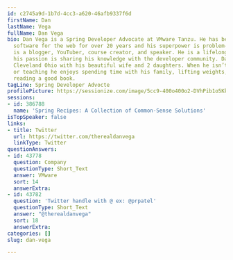 ```yaml
---
id: c2745a9d-1b7d-4cc3-a620-46afb9337f6d
firstName: Dan
lastName: Vega
fullName: Dan Vega
bio: Dan Vega is a Spring Developer Advocate at VMware Tanzu. He has been developing
  software for the web for over 20 years and his superpower is problem-solving. Dan
  is a blogger, YouTuber, course creator, and speaker. He is a lifelong learner and
  his passion is sharing his knowledge with the developer community. Dan lives near
  Cleveland Ohio with his beautiful wife and 2 daughters. When he isn’t writing code
  or teaching he enjoys spending time with his family, lifting weights, running, or
  reading a good book.
tagLine: Spring Developer Advocte
profilePicture: https://sessionize.com/image/5cc9-400o400o2-DVhPib1o5KkfPgeeJFMD1p.jpg
sessions:
- id: 386788
  name: 'Spring Recipes: A Collection of Common-Sense Solutions'
isTopSpeaker: false
links:
- title: Twitter
  url: https://twitter.com/therealdanvega
  linkType: Twitter
questionAnswers:
- id: 43778
  question: Company
  questionType: Short_Text
  answer: VMware
  sort: 14
  answerExtra: 
- id: 43782
  question: 'Twitter handle with @ ex: @prpatel'
  questionType: Short_Text
  answer: "@therealdanvega"
  sort: 18
  answerExtra: 
categories: []
slug: dan-vega

---
```

